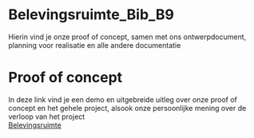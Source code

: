 # Belevingsruimte_Bib_B9
Hierin vind je onze proof of concept, samen met ons ontwerpdocument, planning voor realisatie en alle andere documentatie

# Proof of concept
In deze link vind je een demo en uitgebreide uitleg over onze proof of concept en het gehele project, alsook onze persoonlijke mening over de verloop van het project
<br />
[Belevingsruimte](https://youtu.be/P5Nn8Wfkq68)
